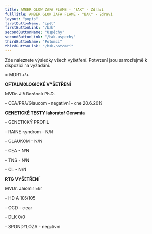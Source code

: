 ```yaml
---
title: AMBER GLOW ZAFA FLAME - "BAK" - Zdraví
fullTitle: AMBER GLOW ZAFA FLAME - "BAK" - Zdraví
layout: "popis"
firstButtonName: "zpět"
firstButtonLink: "/bak"
secondButtonName: "Úspěchy"
secondButtonLink: "/bak-uspechy"
thirdButtonName: "Potomci"
thirdButtonLink: "/bak-potomci"
---
```

Zde naleznete výsledky všech vyšetření. Potvrzení jsou samozřejmě k dispozici na vyžádání.

\= MDR1 +/+

**OFTALMOLOGICKÉ VYŠETŘENÍ**

MVDr. Jiří Beránek Ph.D. 

\- CEA/PRA/Glaucom - negativní - dne 20.6.2019

**GENETICKÉ TESTY laboratoř Genomia**

\- GENETICKÝ PROFIL

\- RAINE-syndrom - N/N

\- GLAUKOM - N/N

\- CEA - N/N

\- TNS - N/N

\- CL - N/N  

**RTG VYŠETŘENÍ**

MVDr. Jaromír Ekr

\- HD A 105/105

\- OCD -  clear

\- DLK 0/0

\- SPONDYLÓZA - negativní
